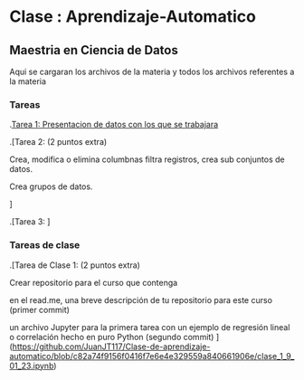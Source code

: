 # Clase : Aprendizaje-Automatico
## Maestria en Ciencia de Datos
Aqui se cargaran los archivos de la materia y todos los archivos referentes a la materia

### Tareas
.[Tarea 1: Presentacion de datos con los que se trabajara](https://colab.research.google.com/drive/1oeGiGx0xcekc2Mz0lXzfDDChk65Sp1_5?usp=sharing)

.[Tarea 2: (2 puntos extra)

Crea, modifica o elimina columbnas filtra registros, crea sub conjuntos de datos.

Crea grupos de datos.

]

.[Tarea 3: ]


### Tareas de clase

.[Tarea de Clase 1: (2 puntos extra)

Crear repositorio para el curso que contenga

en el read.me, una breve descripción de tu repositorio para este curso (primer commit)

un archivo Jupyter para la primera tarea con un ejemplo de regresión lineal o correlación hecho en puro Python (segundo commit)
](https://github.com/JuanJT117/Clase-de-aprendizaje-automatico/blob/c82a74f9156f0416f7e6e4e329559a840661906e/clase_1_9_01_23.ipynb)
